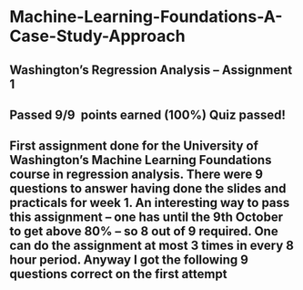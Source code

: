 # Machine-Learning-Foundations-A-Case-Study-Approach
Washington’s Regression Analysis – Assignment 1
-----------------------------------------------------------------------------
Passed 9/9    points earned (100%)
Quiz passed!
------------------------------------------------------------------
First assignment done for the University of Washington’s Machine Learning Foundations course in regression analysis.
There were 9 questions to answer having done the slides and practicals for week 1. An interesting way to pass this assignment
– one has until the 9th October to get above 80% – so 8 out of 9 required. One can do the assignment at most 3 times in every 8 hour period. Anyway I got the following 9 questions correct on the first attempt
----------------------------------------------------------------------------------------------------------------------------------

